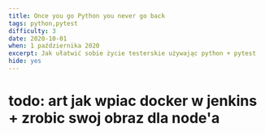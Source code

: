 ```yaml
---
title: Once you go Python you never go back
tags: python,pytest
difficulty: 3
date: 2020-10-01
when: 1 października 2020
excerpt: Jak ułatwić sobie życie testerskie używając python + pytest
hide: yes
---
```

# todo: art jak wpiac docker w jenkins + zrobic swoj obraz dla node'a